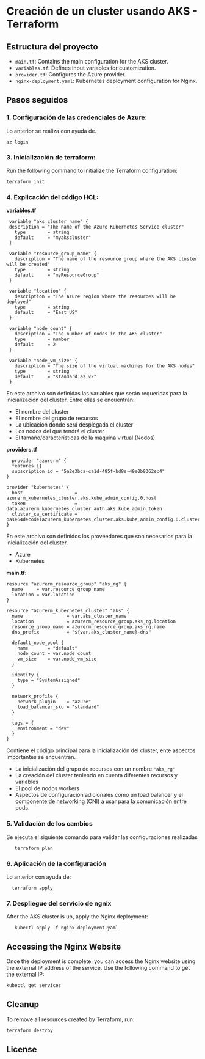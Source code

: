 # Creación de un cluster usando AKS - Terraform

## Estructura del proyecto

- `main.tf`: Contains the main configuration for the AKS cluster.
- `variables.tf`: Defines input variables for customization.
- `provider.tf`: Configures the Azure provider.
- `nginx-deployment.yaml`: Kubernetes deployment configuration for Nginx.

## Pasos seguidos

### 1. **Configuración de las credenciales de Azure:**
   Lo anterior se realiza con ayuda de.
   ````
   az login
   ````

### 3. **Inicialización de terraform:**
   Run the following command to initialize the Terraform configuration:
   ```
   terraform init
   ```
   
### 4. **Explicación del código HCL**:

  **variables.tf**
   ````
    variable "aks_cluster_name" {
    description = "The name of the Azure Kubernetes Service cluster"
      type        = string
      default     = "myakscluster"
    }
    
    variable "resource_group_name" {
      description = "The name of the resource group where the AKS cluster will be created"
      type        = string
      default     = "myResourceGroup"
    }
    
    variable "location" {
      description = "The Azure region where the resources will be deployed"
      type        = string
      default     = "East US"
    }
    
    variable "node_count" {
      description = "The number of nodes in the AKS cluster"
      type        = number
      default     = 2
    }
    
    variable "node_vm_size" {
      description = "The size of the virtual machines for the AKS nodes"
      type        = string
      default     = "standard_a2_v2"
    }
   ````
En este archivo son definidas las variables que serán requeridas para la inicialización del cluster.
Entre ellas se encuentran:
- El nombre del cluster
- El nombre del grupo de recursos
- La ubicación donde será desplegada el cluster
- Los nodos del que tendrá el cluster
- El tamaño/características de la máquina virtual (Nodos)

 **providers.tf**

````
  provider "azurerm" {
  features {}
  subscription_id = "5a2e3bca-ca1d-485f-bd8e-49e0b9362ec4"
}

provider "kubernetes" {
  host                   = azurerm_kubernetes_cluster.aks.kube_admin_config.0.host
  token                  = data.azurerm_kubernetes_cluster_auth.aks.kube_admin_token
  cluster_ca_certificate = base64decode(azurerm_kubernetes_cluster.aks.kube_admin_config.0.cluster_ca_certificate)
}
````
En este archivo son definidos los proveedores que son necesarios para la inicialización del cluster.
- Azure
- Kubernetes

**main.tf:**

````
resource "azurerm_resource_group" "aks_rg" {
  name     = var.resource_group_name
  location = var.location
}

resource "azurerm_kubernetes_cluster" "aks" {
  name                = var.aks_cluster_name
  location            = azurerm_resource_group.aks_rg.location
  resource_group_name = azurerm_resource_group.aks_rg.name
  dns_prefix          = "${var.aks_cluster_name}-dns"

  default_node_pool {
    name       = "default"
    node_count = var.node_count
    vm_size    = var.node_vm_size
  }

  identity {
    type = "SystemAssigned"
  }

  network_profile {
    network_plugin    = "azure"
    load_balancer_sku = "standard"
  }

  tags = {
    environment = "dev"
  }
}
````
Contiene el código principal para la inicialización del cluster, ente aspectos importantes se encuentran.

- La inicialización del grupo de recursos con un nombre ``"aks_rg"``
- La creación del cluster teniendo en cuenta diferentes recursos y variables
- El pool de nodos workers
- Aspectos de configuración adicionales como un load balancer y el componente de networking (CNI) a usar para la comunicación entre pods.

### 5. Validación de los cambios
Se ejecuta el siguiente comando para validar las configuraciones realizadas 
```
   terraform plan
 ```

### 6.  Aplicación de la configuración

Lo anterior con ayuda de:

```
  terraform apply
```

### 7. Despliegue del servicio de ngnix
   
   After the AKS cluster is up, apply the Nginx deployment:
```
   kubectl apply -f nginx-deployment.yaml
```

## Accessing the Nginx Website

Once the deployment is complete, you can access the Nginx website using the external IP address of the service. Use the following command to get the external IP:

```bash
kubectl get services
```

## Cleanup

To remove all resources created by Terraform, run:
```bash
terraform destroy
``` 

## License
